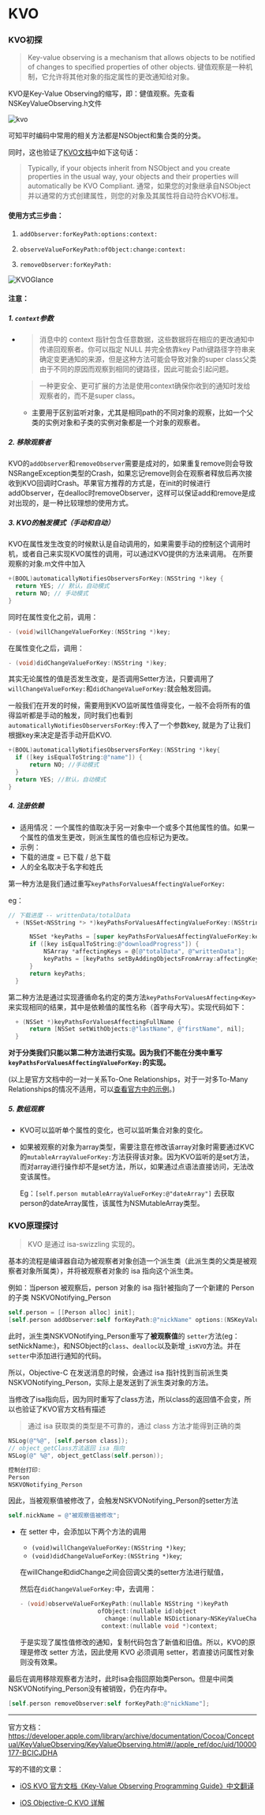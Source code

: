 # KVO

### KVO初探



> Key-value observing is a mechanism that allows objects to be notified of changes to specified properties of other objects.
键值观察是一种机制，它允许将其他对象的指定属性的更改通知给对象。

KVO是Key-Value Observing的缩写，即：健值观察。先查看NSKeyValueObserving.h文件

![kvo](/assets/kvo.png)


可知平时编码中常用的相关方法都是NSObject和集合类的分类。

同时，这也验证了[KVO文档](https://developer.apple.com/library/archive/documentation/Cocoa/Conceptual/KeyValueObserving/KeyValueObserving.html#//apple_ref/doc/uid/10000177-BCICJDHA)中如下这句话：
> Typically, if your objects inherit from NSObject and you create properties in the usual way, your objects and their properties will automatically be KVO Compliant.
通常，如果您的对象继承自NSObject并以通常的方式创建属性，则您的对象及其属性将自动符合KVO标准。

#### 使用方式三步曲：

1. `addObserver:forKeyPath:options:context:`

2. `observeValueForKeyPath:ofObject:change:context:`

3. `removeObserver:forKeyPath:`

![KVOGlance](/assets/KVOGlance.png)

#### 注意：

##### 1. `context`参数

- > 消息中的 context 指针包含任意数据，这些数据将在相应的更改通知中传递回观察者。你可以指定 NULL 并完全依靠key Path键路径字符串来确定变更通知的来源，但是这种方法可能会导致对象的super class父类由于不同的原因而观察到相同的键路径，因此可能会引起问题。

  > 一种更安全、更可扩展的方法是使用context确保你收到的通知时发给观察者的，而不是super class。

  - 主要用于区别监听对象，尤其是相同path的不同对象的观察，比如一个父类的实例对象和子类的实例对象都是一个对象的观察者。


##### 2. 移除观察者

  KVO的`addObserver`和`removeObserver`需要是成对的，如果重复remove则会导致NSRangeException类型的Crash，如果忘记remove则会在观察者释放后再次接收到KVO回调时Crash。苹果官方推荐的方式是，在init的时候进行addObserver，在dealloc时removeObserver，这样可以保证add和remove是成对出现的，是一种比较理想的使用方式。


##### 3. KVO的触发模式（手动和自动）

  KVO在属性发生改变的时候默认是自动调用的，如果需要手动的控制这个调用时机，或者自己来实现KVO属性的调用，可以通过KVO提供的方法来调用。
  在所要观察的对象.m文件中加入
  ```Objective-c
  +(BOOL)automaticallyNotifiesObserversForKey:(NSString *)key {
    return YES; // 默认，自动模式
    return NO; // 手动模式
  }
  ```
  同时在属性变化之前，调用：
  ```Objective-c
  - (void)willChangeValueForKey:(NSString *)key;
  ```
  在属性变化之后，调用：
  ```Objective-c
  - (void)didChangeValueForKey:(NSString *)key;
  ```
  其实无论属性的值是否发生改变，是否调用Setter方法，只要调用了`willChangeValueForKey:`和`didChangeValueForKey:`就会触发回调。

  一般我们在开发的时候，需要用到KVO监听属性值得变化，一般不会将所有的值得监听都是手动的触发，同时我们也看到`automaticallyNotifiesObserversForKey:`传入了一个参数key, 就是为了让我们根据key来决定是否手动开启KVO.
  ```Objective-c
  +(BOOL)automaticallyNotifiesObserversForKey:(NSString *)key{
    if ([key isEqualToString:@"name"]) {
        return NO; //手动模式
    }
    return YES; //默认，自动模式
  }
  ```

##### 4. 注册依赖
  - 适用情况：一个属性的值取决于另一对象中一个或多个其他属性的值。如果一个属性的值发生更改，则派生属性的值也应标记为更改。
  - 示例：
   - 下载的进度 = 已下载 / 总下载
   - 人的全名取决于名字和姓氏

  第一种方法是我们通过重写`keyPathsForValuesAffectingValueForKey:`

  eg：
  ```objective-c
  // 下载进度 -- writtenData/totalData
    + (NSSet<NSString *> *)keyPathsForValuesAffectingValueForKey:(NSString *)key{

        NSSet *keyPaths = [super keyPathsForValuesAffectingValueForKey:key];
        if ([key isEqualToString:@"downloadProgress"]) {
            NSArray *affectingKeys = @[@"totalData", @"writtenData"];
            keyPaths = [keyPaths setByAddingObjectsFromArray:affectingKeys];
        }
        return keyPaths;
    }
  ```

  第二种方法是通过实现遵循命名约定的类方法`keyPathsForValuesAffecting<Key>`来实现相同的结果，其中<Key>是依赖值的属性名称（首字母大写）。实现代码如下：

  ```objective-c
    + (NSSet *)keyPathsForValuesAffectingFullName {
        return [NSSet setWithObjects:@"lastName", @"firstName", nil];
    }
  ```
   **对于分类我们只能以第二种方法进行实现。因为我们不能在分类中重写`keyPathsForValuesAffectingValueForKey:`的实现。**

  (以上是官方文档中的一对一关系To-One Relationships，对于一对多To-Many Relationships的情况不适用，可以[查看官方中的示例](https://developer.apple.com/library/archive/documentation/Cocoa/Conceptual/KeyValueObserving/Articles/KVODependentKeys.html#//apple_ref/doc/uid/20002179-SW5)。)

##### 5. 数组观察

- KVO可以监听单个属性的变化，也可以监听集合对象的变化。
- 如果被观察的对象为array类型，需要注意在修改该array对象时需要通过KVC的`mutableArrayValueForKey:`方法获得该对象。因为KVO监听的是set方法，而对array进行操作却不是set方法，所以，如果通过点语法直接访问，无法改变该属性。

  Eg：`[self.person mutableArrayValueForKey:@"dateArray"]` 去获取person的dateArray属性，该属性为NSMutableArray类型。

### KVO原理探讨

> KVO 是通过 isa-swizzling 实现的。

基本的流程是编译器自动为被观察者对象创造一个派生类（此派生类的父类是被观察者对象所属类），并将被观察者对象的 isa 指向这个派生类。

例如：当person 被观察后，person 对象的 isa 指针被指向了一个新建的 Person 的子类 NSKVONotifying_Person
```objective-c
self.person = [[Person alloc] init];
[self.person addObserver:self forKeyPath:@"nickName" options:(NSKeyValueObservingOptionNew) context:NULL];
```

此时，派生类NSKVONotifying_Person重写了**被观察值**的 `setter`方法(eg：setNickName:)，和NSObject的`class`、`dealloc`以及新增`_isKVO`方法。并在`setter`中添加进行通知的代码。

所以，Objective-C 在发送消息的时候，会通过 isa 指针找到当前派生类NSKVONotifying_Person，实际上是发送到了派生类对象的方法。

当修改了isa指向后，因为同时重写了class方法，所以class的返回值不会变，所以也验证了KVO官方文档有描述
> 通过 isa 获取类的类型是不可靠的，通过 class 方法才能得到正确的类

```objective-c
NSLog(@"%@", [self.person class]);
// object_getClass方法返回 isa 指向
NSLog(@" %@", object_getClass(self.person));

控制台打印:
Person
NSKVONotifying_Person
```

因此，当被观察值被修改了，会触发NSKVONotifying_Person的setter方法

```objective-c
self.nickName = @"被观察值被修改";
```

- 在 setter 中，会添加以下两个方法的调用
  - `(void)willChangeValueForKey:(NSString *)key`;
  - `(void)didChangeValueForKey:(NSString *)key`;

  在willChange和didChange之间会回调父类的setter方法进行赋值，

  然后在`didChangeValueForKey:`中，去调用：

  ```objective-c
  - (void)observeValueForKeyPath:(nullable NSString *)keyPath
                        ofObject:(nullable id)object
                          change:(nullable NSDictionary<NSKeyValueChangeKey, id> *)change
                         context:(nullable void *)context;
  ```               
  于是实现了属性值修改的通知，复制代码包含了新值和旧值。所以，KVO的原理是修改 setter 方法，因此使用 KVO 必须调用 setter，若直接访问属性对象则没有效果。

最后在调用移除观察者方法时，此时isa会指回原始类Person。但是中间类NSKVONotifying_Person没有被销毁，仍在内存中。
```objective-c
[self.person removeObserver:self forKeyPath:@"nickName"];
```

---

官方文档：https://developer.apple.com/library/archive/documentation/Cocoa/Conceptual/KeyValueObserving/KeyValueObserving.html#//apple_ref/doc/uid/10000177-BCICJDHA

写的不错的文章：
- [iOS KVO 官方文档《Key-Value Observing Programming Guide》中文翻译](https://www.mdeditor.tw/pl/grHm)

- [iOS Objective-C KVO 详解](https://www.jianshu.com/p/3e12f28baaff)
